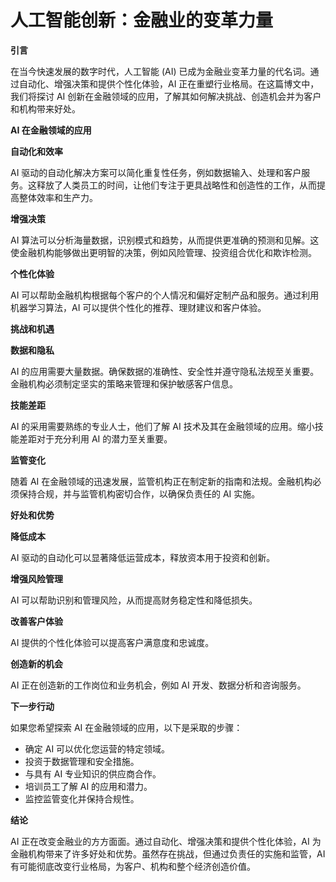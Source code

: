 # 人工智能创新：金融业的变革力量

**引言**

在当今快速发展的数字时代，人工智能 (AI) 已成为金融业变革力量的代名词。通过自动化、增强决策和提供个性化体验，AI 正在重塑行业格局。在这篇博文中，我们将探讨 AI 创新在金融领域的应用，了解其如何解决挑战、创造机会并为客户和机构带来好处。

**AI 在金融领域的应用**

**自动化和效率**

AI 驱动的自动化解决方案可以简化重复性任务，例如数据输入、处理和客户服务。这释放了人类员工的时间，让他们专注于更具战略性和创造性的工作，从而提高整体效率和生产力。

**增强决策**

AI 算法可以分析海量数据，识别模式和趋势，从而提供更准确的预测和见解。这使金融机构能够做出更明智的决策，例如风险管理、投资组合优化和欺诈检测。

**个性化体验**

AI 可以帮助金融机构根据每个客户的个人情况和偏好定制产品和服务。通过利用机器学习算法，AI 可以提供个性化的推荐、理财建议和客户体验。

**挑战和机遇**

**数据和隐私**

AI 的应用需要大量数据。确保数据的准确性、安全性并遵守隐私法规至关重要。金融机构必须制定坚实的策略来管理和保护敏感客户信息。

**技能差距**

AI 的采用需要熟练的专业人士，他们了解 AI 技术及其在金融领域的应用。缩小技能差距对于充分利用 AI 的潜力至关重要。

**监管变化**

随着 AI 在金融领域的迅速发展，监管机构正在制定新的指南和法规。金融机构必须保持合规，并与监管机构密切合作，以确保负责任的 AI 实施。

**好处和优势**

**降低成本**

AI 驱动的自动化可以显著降低运营成本，释放资本用于投资和创新。

**增强风险管理**

AI 可以帮助识别和管理风险，从而提高财务稳定性和降低损失。

**改善客户体验**

AI 提供的个性化体验可以提高客户满意度和忠诚度。

**创造新的机会**

AI 正在创造新的工作岗位和业务机会，例如 AI 开发、数据分析和咨询服务。

**下一步行动**

如果您希望探索 AI 在金融领域的应用，以下是采取的步骤：

* 确定 AI 可以优化您运营的特定领域。
* 投资于数据管理和安全措施。
* 与具有 AI 专业知识的供应商合作。
* 培训员工了解 AI 的应用和潜力。
* 监控监管变化并保持合规性。

**结论**

AI 正在改变金融业的方方面面。通过自动化、增强决策和提供个性化体验，AI 为金融机构带来了许多好处和优势。虽然存在挑战，但通过负责任的实施和监管，AI 有可能彻底改变行业格局，为客户、机构和整个经济创造价值。
